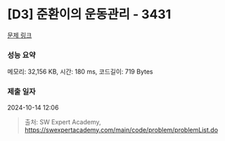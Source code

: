 # [D3] 준환이의 운동관리 - 3431 

[문제 링크](https://swexpertacademy.com/main/code/problem/problemDetail.do?contestProbId=AWE_ZXcqAAMDFAV2) 

### 성능 요약

메모리: 32,156 KB, 시간: 180 ms, 코드길이: 719 Bytes

### 제출 일자

2024-10-14 12:06



> 출처: SW Expert Academy, https://swexpertacademy.com/main/code/problem/problemList.do